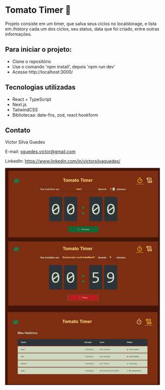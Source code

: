 # Tomato Timer 🍅
Projeto consiste em um timer, que salva seus ciclos no localstorage, e lista em /history cada um dos ciclos, seu status, data que foi criado, entre outras informações.

## Para iniciar o projeto:
- Clone o repositório
- Use o comando 'npm install', depois 'npm run dev'
- Acesse http://localhost:3000/

## Tecnologias utilizadas
- React + TypeScript
- Next.js
- TailwindCSS
- Bibliotecaa: date-fns, zod, react hookform

## Contato
Victor Silva Guedes 

E-mail: sguedes.victor@gmail.com

LinkedIn: https://www.linkedin.com/in/victorsilvaguedes/


![preview](.github/tomato-timer.png)